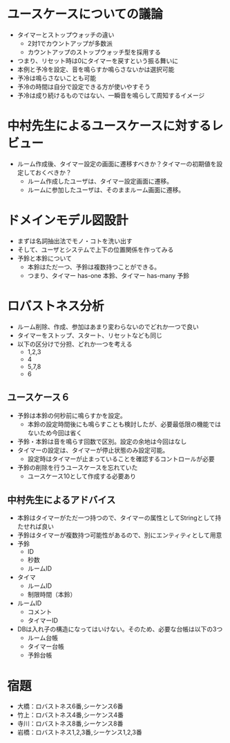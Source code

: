 # ユースケースについての議論
- タイマーとストップウォッチの違い
    - 2対1でカウントアップが多数派
    - カウントアップのストップウォッチ型を採用する
- つまり、リセット時は0にタイマーを戻すという振る舞いに
- 本例と予冷を設定、音を鳴らすか鳴らさないかは選択可能
- 予冷は鳴らさないことも可能
- 予冷の時間は自分で設定できる方が使いやすそう
- 予冷は成り続けるものではない、一瞬音を鳴らして周知するイメージ
# 中村先生によるユースケースに対するレビュー
- ルーム作成後、タイマー設定の画面に遷移すべきか？タイマーの初期値を設定しておくべきか？
    - ルーム作成したユーザは、タイマー設定画面に遷移。
    - ルームに参加したユーザは、そのままルーム画面に遷移。

# ドメインモデル図設計
- まずは名詞抽出法でモノ・コトを洗い出す
- そして、ユーザとシステムで上下の位置関係を作ってみる
- 予鈴と本鈴について
    - 本鈴はただ一つ、予鈴は複数持つことができる。
    - つまり、タイマー has-one 本鈴、タイマー has-many 予鈴


# ロバストネス分析
- ルーム削除、作成、参加はあまり変わらないのでどれか一つで良い
- タイマーをストップ、スタート、リセットなども同じ
- 以下の区分けで分担、どれか一つを考える
    - 1,2,3
    - 4
    - 5,7,8
    - 6

## ユースケース６
- 予鈴は本鈴の何秒前に鳴らすかを設定。
    - 本鈴の設定時間後にも鳴らすことも検討したが、必要最低限の機能ではないため今回は省く
- 予鈴・本鈴は音を鳴らす回数で区別。設定の余地は今回はなし
- タイマーの設定は、タイマーが停止状態のみ設定可能。
    - 設定時はタイマーが止まっていることを確認するコントロールが必要
- 予鈴の削除を行うユースケースを忘れていた
    - ユースケース10として作成する必要あり


## 中村先生によるアドバイス
- 本鈴はタイマーがただ一つ持つので、タイマーの属性としてStringとして持たせれば良い
- 予鈴はタイマーが複数持つ可能性があるので、別にエンティティとして用意
- 予鈴
    - ID
    - 秒数
    - ルームID
- タイマ
    - ルームID
    - 制限時間（本鈴）
- ルームID 
    - コメント
    - タイマーID
- DBは入れ子の構造になってはいけない。そのため、必要な台帳は以下の3つ
    - ルーム台帳
    - タイマー台帳
    - 予鈴台帳

# 宿題
- 大橋：ロバストネス6番,シーケンス6番
- 竹上：ロバストネス4番,シーケンス4番
- 寺川：ロバストネス8番,シーケンス8番
- 岩橋：ロバストネス1,2,3番,シーケンス1,2,3番